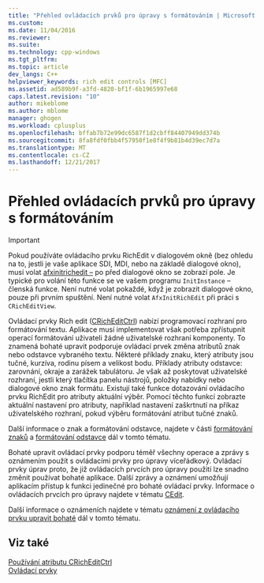 ```yaml
---
title: "Přehled ovládacích prvků pro úpravy s formátováním | Microsoft Docs"
ms.custom: 
ms.date: 11/04/2016
ms.reviewer: 
ms.suite: 
ms.technology: cpp-windows
ms.tgt_pltfrm: 
ms.topic: article
dev_langs: C++
helpviewer_keywords: rich edit controls [MFC]
ms.assetid: ad589b9f-a3fd-4820-bf1f-6b1965997e68
caps.latest.revision: "10"
author: mikeblome
ms.author: mblome
manager: ghogen
ms.workload: cplusplus
ms.openlocfilehash: bffab7b72e99dc6587f1d2cbff84407949dd374b
ms.sourcegitcommit: 8fa8fdf0fbb4f57950f1e8f4f9b81b4d39ec7d7a
ms.translationtype: MT
ms.contentlocale: cs-CZ
ms.lasthandoff: 12/21/2017
---
```

# <a name="overview-of-the-rich-edit-control"></a>Přehled ovládacích prvků pro úpravy s formátováním
> [!IMPORTANT]
>  Pokud používáte ovládacího prvku RichEdit v dialogovém okně (bez ohledu na to, jestli je vaše aplikace SDI, MDI, nebo na základě dialogové okno), musí volat [afxinitrichedit –](../mfc/reference/application-information-and-management.md#afxinitrichedit) po před dialogové okno se zobrazí pole. Je typické pro volání této funkce se ve vašem programu `InitInstance` – členská funkce. Není nutné volat pokaždé, když je zobrazit dialogové okno, pouze při prvním spuštění. Není nutné volat `AfxInitRichEdit` při práci s `CRichEditView`.  
  
 Ovládací prvky Rich edit ([CRichEditCtrl](../mfc/reference/cricheditctrl-class.md)) nabízí programovací rozhraní pro formátování textu. Aplikace musí implementovat však potřeba zpřístupnit operací formátování uživateli žádné uživatelské rozhraní komponenty. To znamená bohaté upravit podporuje ovládací prvek změna atributů znak nebo odstavce vybraného textu. Některé příklady znaku, který atributy jsou tučné, kurzíva, rodinu písem a velikost bodu. Příklady atributy odstavce: zarovnání, okraje a zarážek tabulátoru. Je však až poskytovat uživatelské rozhraní, jestli který tlačítka panelu nástrojů, položky nabídky nebo dialogové okno znak formátu. Existují také funkce dotazování ovládacího prvku RichEdit pro atributy aktuální výběr. Pomocí těchto funkcí zobrazte aktuální nastavení pro atributy, například nastavení zaškrtnutí na příkaz uživatelského rozhraní, pokud výběru formátování atribut tučné znaků.  
  
 Další informace o znak a formátování odstavce, najdete v části [formátování znaků](../mfc/character-formatting-in-rich-edit-controls.md) a [formátování odstavce](../mfc/paragraph-formatting-in-rich-edit-controls.md) dál v tomto tématu.  
  
 Bohaté upravit ovládací prvky podporu téměř všechny operace a zprávy s oznámením použít s ovládacími prvky pro úpravy víceřádkový. Ovládací prvky úprav proto, že již ovládacích prvcích pro úpravy použití lze snadno změnit používat bohaté aplikace. Další zprávy a oznámení umožňují aplikacím přístup k funkci jedinečné pro bohaté ovládací prvky. Informace o ovládacích prvcích pro úpravy najdete v tématu [CEdit](../mfc/reference/cedit-class.md).  
  
 Další informace o oznámeních najdete v tématu [oznámení z ovládacího prvku upravit bohaté](../mfc/notifications-from-a-rich-edit-control.md) dál v tomto tématu.  
  
## <a name="see-also"></a>Viz také  
 [Používání atributu CRichEditCtrl](../mfc/using-cricheditctrl.md)   
 [Ovládací prvky](../mfc/controls-mfc.md)

